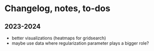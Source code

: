 # Changelog, notes, to-dos

## 2023-2024
- better visualizations (heatmaps for gridsearch)
- maybe use data where regularization parameter plays a bigger role?
